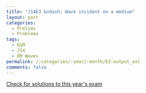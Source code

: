 ```yaml
---
title: "J14E3 &ndash; Wave incident on a medium"
layout: post
categories:
  - Prelims
  - Problems
tags:
  - E&M
  - J14
  - EM Waves
permalink: /:categories/:year/:month/E3:output_ext
comments: false
---
```

<object data="2014J3E.pdf" type="application/pdf" width="100%" height="500"></object>
<div class="message"><a href='https://princetonprelim.com/prelim/32/'>Check for solutions to this year's exam</a></div>